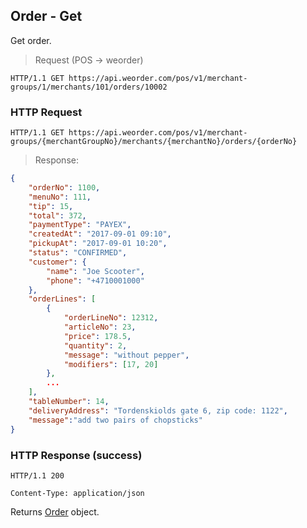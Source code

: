 ## Order - Get

Get order.

> Request (POS -> weorder)

```
HTTP/1.1 GET https://api.weorder.com/pos/v1/merchant-groups/1/merchants/101/orders/10002
```

### HTTP Request

`HTTP/1.1 GET https://api.weorder.com/pos/v1/merchant-groups/{merchantGroupNo}/merchants/{merchantNo}/orders/{orderNo}`

> Response:

```json
{
    "orderNo": 1100,
    "menuNo": 111,
    "tip": 15,
    "total": 372,
    "paymentType": "PAYEX",
    "createdAt": "2017-09-01 09:10",
    "pickupAt": "2017-09-01 10:20",
    "status": "CONFIRMED",
    "customer": {
        "name": "Joe Scooter",
        "phone": "+4710001000"
    },
    "orderLines": [
        {
            "orderLineNo": 12312,
            "articleNo": 23,
            "price": 178.5,
            "quantity": 2,
            "message": "without pepper",
            "modifiers": [17, 20]
        },
        ...
    ],
    "tableNumber": 14,
    "deliveryAddress": "Tordenskiolds gate 6, zip code: 1122",
    "message":"add two pairs of chopsticks"
}
```

### HTTP Response (success)

`HTTP/1.1 200`

`Content-Type: application/json`

Returns  [Order](#order-create-weorder-to-pos) object.
